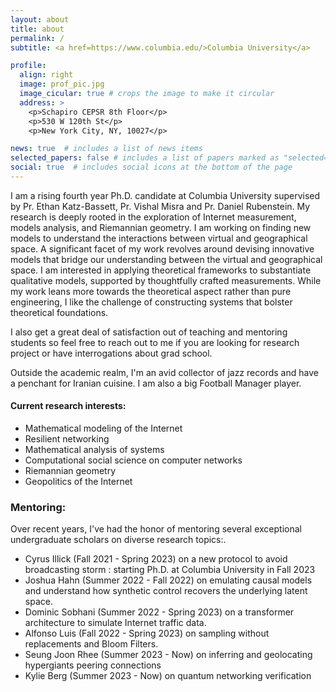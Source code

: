 ```yaml
---
layout: about
title: about
permalink: /
subtitle: <a href=https://www.columbia.edu/>Columbia University</a>

profile:
  align: right
  image: prof_pic.jpg
  image_cicular: true # crops the image to make it circular
  address: >
    <p>Schapiro CEPSR 8th Floor</p>
    <p>530 W 120th St</p>
    <p>New York City, NY, 10027</p>

news: true  # includes a list of news items
selected_papers: false # includes a list of papers marked as "selected={true}"
social: true  # includes social icons at the bottom of the page
---
```


<div style="text-align: left"> I am a rising fourth year Ph.D. candidate at Columbia University supervised by Pr. Ethan Katz-Bassett, Pr. Vishal Misra and Pr. Daniel Rubenstein.  My research is deeply rooted in the exploration of Internet measurement, models analysis, and Riemannian geometry. I am working on finding new models to understand the interactions between virtual and geographical space. A significant facet of my work revolves around devising innovative models that bridge our understanding between the virtual and geographical space. I am interested in applying theoretical frameworks to substantiate qualitative models, supported by thoughtfully crafted measurements. While my work leans more towards the theoretical aspect rather than pure engineering, I like the challenge of constructing systems that bolster theoretical foundations.

I also get a great deal of satisfaction out of teaching and mentoring students so feel free to reach out to me if you are looking for research project or have interrogations about grad school.  

Outside the academic realm, I'm an avid collector of jazz records and have a penchant for Iranian cuisine. I am also a big Football Manager player.



#### Current research interests:

<ul>
<li> Mathematical modeling of the Internet </li>
<li> Resilient networking </li>
<li> Mathematical analysis of systems </li>
<li> Computational social science on computer networks</li>
<li> Riemannian geometry </li>
<li> Geopolitics of the Internet </li>
</ul>

### Mentoring:
Over recent years, I've had the honor of mentoring several exceptional undergraduate scholars on diverse research topics:.
<ul>
   <li>Cyrus Illick (Fall 2021 - Spring 2023) on a new protocol to avoid broadcasting storm : starting Ph.D. at Columbia University in Fall 2023 </li>
   <li>Joshua Hahn (Summer 2022 - Fall 2022) on emulating causal models and understand how synthetic control recovers the underlying latent space.</li>
   <li>Dominic Sobhani (Summer 2022 - Spring 2023) on a transformer architecture to simulate Internet traffic data.</li>
   <li>Alfonso Luis (Fall 2022 - Spring 2023) on sampling without replacements and Bloom Filters. </li>
   <li> Seung Joon Rhee (Summer 2023 - Now) on inferring and geolocating hypergiants peering connections </li>  
   <li> Kylie Berg (Summer 2023 - Now) on quantum networking verification </li>
</ul>
